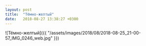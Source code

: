 ```yaml
---
layout: post
title:  "Тёмно-желтый"
date:   2018-08-27 13:38:27 +0300
---
```


![Тёмно-желтый]({{ "/assets/images/2018/08/2018-08-25_21-00-57_IMG_0246_web.jpg" }})